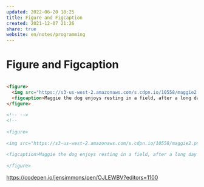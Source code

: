```yaml
---  
updated: 2022-06-20 18:25  
title: Figure and Figcaption  
created: 2021-12-07 21:26  
share: true  
website: en/notes/programming  
---  
```

  
# Figure and Figcaption  
  
```html  
  
<figure>  
  <img src="https://s3-us-west-2.amazonaws.com/s.cdpn.io/10558/maggie2.png" width="960" height="720" alt="shiny black dog in the sun">  
  <figcaption>Maggie the dog enjoys resting in a field, after a long day of chasing squirrels.</figcaption>  
</figure>  
  
<!-- -->  
<!--  
  
<figure>  
  
<img src="https://s3-us-west-2.amazonaws.com/s.cdpn.io/10558/maggie2.png" width="960" height="720" alt="shiny black dog in the sun">  
  
<figcaption>Maggie the dog enjoys resting in a field, after a long day chasing squirrels.</figcaption>  
  
</figure>  
```  
  
<https://codepen.io/jensimmons/pen/OJLEWBV?editors=1100>  
